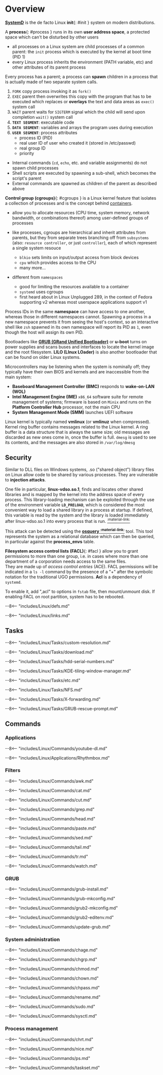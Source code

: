 # Overview

[**SystemD**](SystemD) is the de facto Linux **init**{: #init } system on modern distributions.

A **process**{: #process } runs in its own **user address space**, a protected space which can't be disturbed by other users
- all processes on a Linux system are child processes of a common parent: the `init` process which is executed by the kernel at boot time (PID 1)
- every Linux process inherits the environment (PATH variable, etc) and other attributes of its parent process

Every process has a parent; a process can **spawn** children in a process that is actually made of two separate system calls.

1. `FORK` copy process invoking it as `fork()`
2. `EXEC` parent then overwrites this copy with the program that has to be executed which replaces or **overlays** the text and data areas as `exec()` system call
3. `WAIT` parent waits for `SIGTERM` signal which the child will send upon completion `wait()` system call
4. **`TEXT SEGMENT`**: executable code
5. **`DATA SEGMENT`**: variables and arrays the program uses during execution
6. **`USER SEGMENT`**: process attributes
     - process ID (PID)
     - real user ID of user who created it (stored in /etc/passwd)
     - real group ID
     - priority

- Internal commands (`cd`, `echo`, etc. and variable assignments) do not spawn child processes
- Shell scripts are executed by spawning a sub-shell, which becomes the script's parent
- External commands are spawned as children of the parent as described above


**Control group (cgroups)**{: #cgroups } is a Linux kernel feature that isolates a collection of processes and is the concept behind [containers](/Containers).

- allow you to allocate resources (CPU time, system memory, network bandwidth, or combinations thereof) among user-defined groups of processes
- like processes, cgroups are hierarchical and inherit attributes from parents, but they from separate trees branching off from `subsystems` (also: `resource controller`, or just `controller`), each of which represent a single system resouce 

    - `blkio` sets limits on input/output access from block devices
    - `cpu` which provides access to the CPU
    - many more...

- different from `namespaces`
    - good for limiting the resources available to a container
    - `systemd` uses cgroups
    - first heard about in Linux Unplugged 289, in the context of Fedora supporting v2 whereas most userspace applications support v1

Process IDs in the same **namespace** can have access to one another, whereas those in different namespaces cannot. 
Spawning a process in a new namespace prevents it from seeing the host's context, so an interactive shell like `zsh` spawned in its own namespace will report its PID as `1`, even though the host will assign its own PID. 


Bootloaders like [**GRUB (GRand Unified Bootloader)**](GRUB) or **u-boot** turns on power supplies and scans buses and interfaces to locate the kernel image and the root filesystem. 
**LILO (LInux LOader)** is also another bootloader that can be found on older Linux systems.

Microcontrollers may be listening when the system is nominally off; they typically have their own BIOS and kernels and are inaccessible from the main system:

- **Baseboard Management Controller (BMC)** responds to **wake-on-LAN (WOL)**
- **Intel Management Engine (IME)** `x86_64` software suite for remote management of systems; firmware is based on `Minix` and runs on the **Platform Controller Hub** processor, not the main CPU
- **System Management Mode (SMM)** launches UEFI software

Linux kernel is typically named **vmlinux** (or **vmlinuz** when compressed). Kernel ring buffer contains messages related to the Linux kernel. A ring buffer is a data structure that is always the same size; old messages are discarded as new ones come in, once the buffer is full. `dmesg` is used to see its contents, and the messages are also stored in `/var/log/dmesg`


## Security

Similar to DLL files on Windows systems, .so ("shared object") library files on Linux allow code to be shared by various processes. 
They are vulnerable to **injection attacks**. 

One file in particular, **linux-vdso.so.1**, finds and locates other shared libraries and is mapped by the kernel into the address space of every process. 
This library-loading mechanism can be exploited through the use of the environment variable **`LD_PRELOAD`**, which is considered the most convenient way to load a shared library in a process at startup. 
If defined, this variable is read by the system and the library is loaded immediately after linux-vdso.so.1 into every process that is run. [<sup>:material-link:</sup>](https://www.networkworld.com/article/3404621/tracking-down-library-injections-on-linux.html "networkworld.com: \"Tracking down library injections on Linux\"")

This attack can be detected using the **[osquery <sup>:material-link:</sup>](https://osquery.io/)** tool. 
This tool represents the system as a relational database which can then be queried, in particular against the **process_envs** table.


**Filesystem access control lists (FACL)**{: #facl } allow you to grant permissions to more than one group, i.e. in cases where more than one department of a corporation needs access to the same files.  
They are made up of _access control entries_ (ACE). 
FACL permissions will be indicated in a `ls -l` command by the presence of a "+" after the symbolic notation for the traditional UGO permissions. 
**Acl** is a dependency of `systemd`.

To enable it, add ",acl" to options in `fstab` file, then mount/unmount disk. If enabling FACL on root partition, system has to be rebooted.


--8<-- "includes/Linux/defs.md"

--8<-- "includes/Linux/links.md"

## Tasks

--8<-- "includes/Linux/Tasks/custom-resolution.md"

--8<-- "includes/Linux/Tasks/download.md"

--8<-- "includes/Linux/Tasks/hdd-serial-numbers.md"

--8<-- "includes/Linux/Tasks/KDE-tiling-window-manager.md"

--8<-- "includes/Linux/Tasks/etc.md"

--8<-- "includes/Linux/Tasks/NFS.md"

--8<-- "includes/Linux/Tasks/X-forwarding.md"

--8<-- "includes/Linux/Tasks/GRUB-rescue-prompt.md"

## Commands

### Applications

--8<-- "includes/Linux/Commands/youtube-dl.md"

--8<-- "includes/Linux/Applications/Rhythmbox.md"

### Filters

--8<-- "includes/Linux/Commands/awk.md"

--8<-- "includes/Linux/Commands/cat.md"

--8<-- "includes/Linux/Commands/cut.md"

--8<-- "includes/Linux/Commands/grep.md"

--8<-- "includes/Linux/Commands/head.md"

--8<-- "includes/Linux/Commands/paste.md"

--8<-- "includes/Linux/Commands/sed.md"

--8<-- "includes/Linux/Commands/tail.md"

--8<-- "includes/Linux/Commands/tr.md"

--8<-- "includes/Linux/Commands/watch.md"

### GRUB

--8<-- "includes/Linux/Commands/grub-install.md"

--8<-- "includes/Linux/Commands/grub-mkconfig.md"

--8<-- "includes/Linux/Commands/grub2-mkconfig.md"

--8<-- "includes/Linux/Commands/grub2-editenv.md"

--8<-- "includes/Linux/Commands/update-grub.md"


### System administration

--8<-- "includes/Linux/Commands/chage.md"

--8<-- "includes/Linux/Commands/chgrp.md"

--8<-- "includes/Linux/Commands/chmod.md"

--8<-- "includes/Linux/Commands/chown.md"

--8<-- "includes/Linux/Commands/chpass.md"

--8<-- "includes/Linux/Commands/rename.md"

--8<-- "includes/Linux/Commands/sudo.md"

--8<-- "includes/Linux/Commands/sysctl.md"

### Process management

--8<-- "includes/Linux/Commands/chrt.md"

--8<-- "includes/Linux/Commands/nice.md"

--8<-- "includes/Linux/Commands/ps.md"

--8<-- "includes/Linux/Commands/taskset.md"